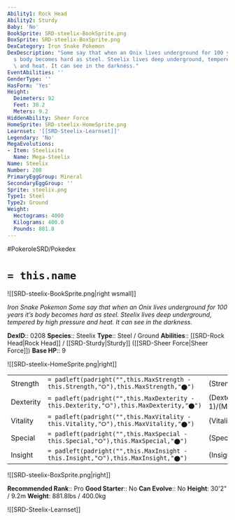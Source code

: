 ```yaml
---
Ability1: Rock Head
Ability2: Sturdy
Baby: 'No'
BookSprite: SRD-steelix-BookSprite.png
BoxSprite: SRD-steelix-BoxSprite.png
DexCategory: Iron Snake Pokemon
DexDescription: "Some say that when an Onix lives underground for 100 years it\u2019\
  s body becomes hard as steel. Steelix lives deep underground, tempered by high pressure\
  \ and heat. It can see in the darkness."
EventAbilities: ''
GenderType: ''
HasForm: 'Yes'
Height:
  Deimeters: 92
  Feet: 30.2
  Meters: 9.2
HiddenAbility: Sheer Force
HomeSprite: SRD-steelix-HomeSprite.png
Learnset: '[[SRD-Steelix-Learnset]]'
Legendary: 'No'
MegaEvolutions:
- Item: Steelixite
  Name: Mega-Steelix
Name: Steelix
Number: 208
PrimaryEggGroup: Mineral
SecondaryEggGroup: ''
Sprite: steelix.png
Type1: Steel
Type2: Ground
Weight:
  Hectograms: 4000
  Kilograms: 400.0
  Pounds: 881.8
---
```


#PokeroleSRD/Pokedex

# `= this.name`

![[SRD-steelix-BookSprite.png|right wsmall]]

*Iron Snake Pokemon*
*Some say that when an Onix lives underground for 100 years it’s body becomes hard as steel. Steelix lives deep underground, tempered by high pressure and heat. It can see in the darkness.*

**DexID**:: 0208
**Species**:: Steelix
**Type**:: Steel / Ground
**Abilities**:: [[SRD-Rock Head|Rock Head]] / [[SRD-Sturdy|Sturdy]] ([[SRD-Sheer Force|Sheer Force]])
**Base HP**:: 9

![[SRD-steelix-HomeSprite.png|right]]

|           |                                                                                        |                                          |
| --------- | -------------------------------------------------------------------------------------- | ---------------------------------------- |
| Strength  | `= padleft(padright("",this.MaxStrength - this.Strength,"⭘"),this.MaxStrength,"⬤")`    | (Strength::2)/(MaxStrength::5)   |
| Dexterity | `= padleft(padright("",this.MaxDexterity - this.Dexterity,"⭘"),this.MaxDexterity,"⬤")` | (Dexterity:: 1)/(MaxDexterity::3) |
| Vitality  | `= padleft(padright("",this.MaxVitality - this.Vitality,"⭘"),this.MaxVitality,"⬤")`    | (Vitality::5)/(MaxVitality::10)   |
| Special   | `= padleft(padright("",this.MaxSpecial - this.Special,"⭘"),this.MaxSpecial,"⬤")`       | (Special::2)/(MaxSpecial::4)     |
| Insight   | `= padleft(padright("",this.MaxInsight - this.Insight,"⭘"),this.MaxInsight,"⬤")`       | (Insight::2)/(MaxInsight::4)     |

![[SRD-steelix-BoxSprite.png|right]]

**Recommended Rank**:: Pro
**Good Starter**:: No
**Can Evolve**:: No
**Height**: 30'2" / 9.2m
**Weight**: 881.8lbs / 400.0kg

![[SRD-Steelix-Learnset]]
